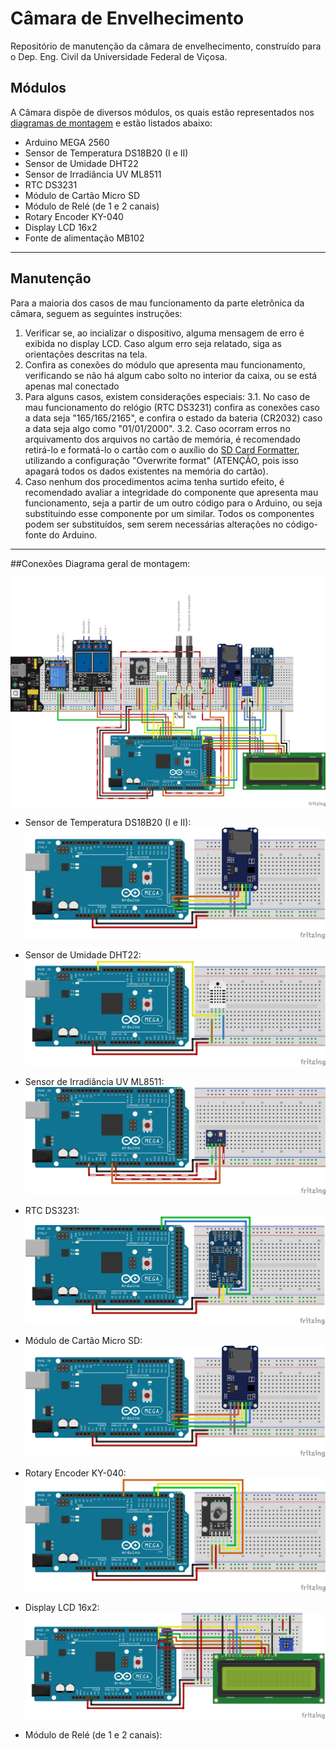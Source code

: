 # Câmara de Envelhecimento
Repositório de manutenção da câmara de envelhecimento, construído para o Dep. Eng. Civil da Universidade Federal de Viçosa.

## Módulos
A Câmara dispõe de diversos módulos, os quais estão representados nos <a href=“https://github.com/AlmirFonseca/CamaraDeEnvelhecimento/tree/main/Diagramas%20de%20montagem“>diagramas de montagem</a> e estão listados abaixo:
                
+ Arduino MEGA 2560
+ Sensor de Temperatura  DS18B20 (I e II)
+ Sensor de Umidade DHT22
+ Sensor de Irradiância UV ML8511
+ RTC DS3231
+ Módulo de Cartão Micro SD
+ Módulo de Relé (de 1 e 2 canais)
+ Rotary Encoder KY-040
+ Display LCD 16x2
+ Fonte de alimentação MB102
                
----

## Manutenção
Para a maioria dos casos de mau funcionamento da parte eletrônica da câmara, seguem as seguintes instruções:

                
1. Verificar se, ao incializar o dispositivo, alguma mensagem de erro é exibida no display LCD. Caso algum erro seja relatado, siga as orientações descritas na tela.
2. Confira as conexões do módulo que apresenta mau funcionamento, verificando se não há algum cabo solto no interior da caixa, ou se está apenas mal conectado
3. Para alguns casos, existem considerações especiais:
	3.1. No caso de mau funcionamento do relógio (RTC DS3231) confira as conexões caso a data seja "165/165/2165", e confira o estado da bateria (CR2032) caso a data seja algo como "01/01/2000".
	3.2. Caso ocorram erros no arquivamento dos arquivos no cartão de memória, é recomendado retirá-lo e formatá-lo o cartão com o auxílio do <a href=“https://www.sdcard.org/downloads/formatter/“>SD Card Formatter</a>, utilizando a configuração "Overwrite format" (ATENÇÃO, pois isso apagará todos os dados existentes na memória do cartão).
4. Caso nenhum dos procedimentos acima tenha surtido efeito, é recomendado avaliar a integridade do componente que apresenta mau funcionamento, seja a partir de um outro código para o Arduino, ou seja substituindo esse componente por um similar. Todos os componentes podem ser substituídos, sem serem necessárias alterações no código-fonte do Arduino.
                
----

##Conexões
Diagrama geral de montagem:

[![](https://github.com/AlmirFonseca/CamaraDeEnvelhecimento/blob/main/Diagramas%20de%20montagem/Diagrama%20de%20Montagem.png?raw=true)](https://github.com/AlmirFonseca/CamaraDeEnvelhecimento/blob/main/Diagramas%20de%20montagem/Diagrama%20de%20Montagem.png?raw=true)

+ Sensor de Temperatura  DS18B20 (I e II):
[![](https://github.com/AlmirFonseca/CamaraDeEnvelhecimento/blob/main/Diagramas%20de%20montagem/Adaptador%20Cart%C3%A3o%20SD/Cart%C3%A3o%20SD.png?raw=true)](https://github.com/AlmirFonseca/CamaraDeEnvelhecimento/blob/main/Diagramas%20de%20montagem/Adaptador%20Cart%C3%A3o%20SD/Cart%C3%A3o%20SD.png?raw=true)

+ Sensor de Umidade DHT22:
[![](https://github.com/AlmirFonseca/CamaraDeEnvelhecimento/blob/main/Diagramas%20de%20montagem/DHT22/DHT22.png?raw=true)](https://github.com/AlmirFonseca/CamaraDeEnvelhecimento/blob/main/Diagramas%20de%20montagem/DHT22/DHT22.png?raw=true)

+ Sensor de Irradiância UV ML8511:
[![](https://github.com/AlmirFonseca/CamaraDeEnvelhecimento/blob/main/Diagramas%20de%20montagem/Sensor%20UV%20-%20ML8511/Sensor%20UV%20-%20ML8511.png?raw=true)](https://github.com/AlmirFonseca/CamaraDeEnvelhecimento/blob/main/Diagramas%20de%20montagem/Sensor%20UV%20-%20ML8511/Sensor%20UV%20-%20ML8511.png?raw=true)

+ RTC DS3231:
[![](https://github.com/AlmirFonseca/CamaraDeEnvelhecimento/blob/main/Diagramas%20de%20montagem/RTC%20DS3231/RTC%20DS3231.png?raw=true)](https://github.com/AlmirFonseca/CamaraDeEnvelhecimento/blob/main/Diagramas%20de%20montagem/RTC%20DS3231/RTC%20DS3231.png?raw=true)

+ Módulo de Cartão Micro SD:
[![](https://github.com/AlmirFonseca/CamaraDeEnvelhecimento/blob/main/Diagramas%20de%20montagem/Adaptador%20Cart%C3%A3o%20SD/Cart%C3%A3o%20SD.png?raw=true)](https://github.com/AlmirFonseca/CamaraDeEnvelhecimento/blob/main/Diagramas%20de%20montagem/Adaptador%20Cart%C3%A3o%20SD/Cart%C3%A3o%20SD.png?raw=true)

+ Rotary Encoder KY-040:
[![](https://github.com/AlmirFonseca/CamaraDeEnvelhecimento/blob/main/Diagramas%20de%20montagem/Encoder%20KY-040/Endoder%20KY-040.png?raw=true)](https://github.com/AlmirFonseca/CamaraDeEnvelhecimento/blob/main/Diagramas%20de%20montagem/Encoder%20KY-040/Endoder%20KY-040.png?raw=true)

+ Display LCD 16x2:
[![](https://github.com/AlmirFonseca/CamaraDeEnvelhecimento/blob/main/Diagramas%20de%20montagem/DIsplay%20LCD/Display%20LCD.png?raw=true)](https://github.com/AlmirFonseca/CamaraDeEnvelhecimento/blob/main/Diagramas%20de%20montagem/DIsplay%20LCD/Display%20LCD.png?raw=true)

+ Módulo de Relé (de 1 e 2 canais):

